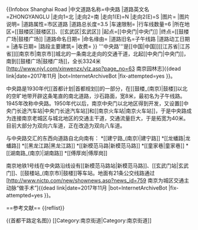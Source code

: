 {{Infobox Shanghai Road
|中文道路名称=中央路
|道路英文名=ZHONGYANGLU
|走向1=北
|走向2=南
|走向1(E)=N
|走向2(E)=S
|图片=
|图片说明=
|道路属性=市区道路
|道路总长度=3.5
|车速限制=
|行车线数量=6
|所在地区=[[鼓楼区|鼓楼区]]、[[玄武区|玄武区]]
|起点=[[中央门|中央门]]
|终点=[[鼓楼广场|鼓楼广场]]
|道路命名日期=
|命名缘由=
|道路旧名=子午线路
|道路动工日期=
|通车日期=
|路段主要建筑=
|收费=
}}
'''中央路'''是[[中国|中国]][[江苏省|江苏省]][[南京市|南京市]]城北的一条南北走向的交通干道，北起[[中央门|中央门]]，南到[[鼓楼广场|鼓楼广场]]，全长3324米<ref>[http://www.njyl.com/xinwenzx/ylz.asp?page_no=63 南京园林志]{{dead link|date=2017年11月 |bot=InternetArchiveBot |fix-attempted=yes }}</ref>。

中央路是1930年代[[首都计划|首都规划]]的一部分，在[[鼓楼_(南京)|鼓楼]]以北的空旷地带开辟这条笔直的南北道路，沙石路面，宽8米，最初名为子午线路。1945年改称中央路。1950年代以后，南京中央门以北地区得到开发，又设置[[中央门长途汽车站|中央门长途汽车站]]和[[南京火车站|南京火车站]]，于是中央路成为连接南京老城区与城北地区的交通主干道，交通流量巨大，于是拓宽为40米。目前大部分为双向六车道，正在改造为双向八车道。

与中央路交汇的东西向道路自北向南有：
*[[建宁路_(南京)|建宁路]]
*[[龙蟠路|龙蟠路]]
*[[黑龙江路|黑龙江路]]
*[[新模范马路|新模范马路]]
*[[童家巷|童家巷]]
*[[湖南路_(南京)|湖南路]]
*[[傅厚岗|傅厚岗]]

南京地铁1号线在中央路沿线设有[[新模范马路站|新模范马路]]、[[玄武门站|玄武门]]、[[鼓楼站_(南京市)|鼓楼]]等车站。地面有21条公交线路通过<ref>[http://www.nictp.com/new/shownews.asp?news_id=759 南京为城区交通主动脉“做手术”]{{dead link|date=2017年11月 |bot=InternetArchiveBot |fix-attempted=yes }}</ref>。

==参考文献==
{{reflist}}

{{首都干路定名图}}
[[Category:南京街道|Category:南京街道]]